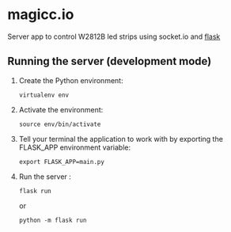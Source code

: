 # magicc.io

Server app to control W2812B led strips using socket.io and [flask](https://flask.palletsprojects.com/en/1.1.x/)

## Running the server (development mode)

1. Create the Python environment:
 
    `virtualenv env`
2. Activate the environment: 

    `source env/bin/activate`
3. Tell your terminal the application to work with by exporting the FLASK_APP environment variable: 

    `export FLASK_APP=main.py`
4. Run the server : 
    
    `flask run`
    
    or 
    
    `python -m flask run`
